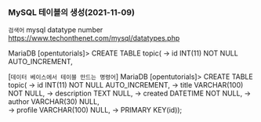 ### MySQL 테이블의 생성(2021-11-09)

`검색어`
mysql datatype number
https://www.techonthenet.com/mysql/datatypes.php

MariaDB [opentutorials]> CREATE TABLE topic(
-> id INT(11) NOT NULL AUTO_INCREMENT,

[`데이터 베이스에서 테이블 만드는 명령어`]
MariaDB [opentutorials]> CREATE TABLE topic(
-> id INT(11) NOT NULL AUTO_INCREMENT,
-> title VARCHAR(100) NOT NULL,
-> description TEXT NULL,
-> created DATETIME NOT NULL,
-> author VARCHAR(30) NULL,  
-> profile VARCHAR(100) NULL,
-> PRIMARY KEY(id));
